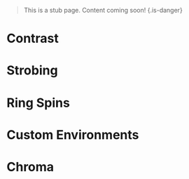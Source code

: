 <!-- TITLE: Advanced Lighting -->
<!-- SUBTITLE: A quick summary of Advanced Lighting -->

> This is a stub page. Content coming soon!
{.is-danger}
# Contrast
# Strobing
# Ring Spins
# Custom Environments
# Chroma